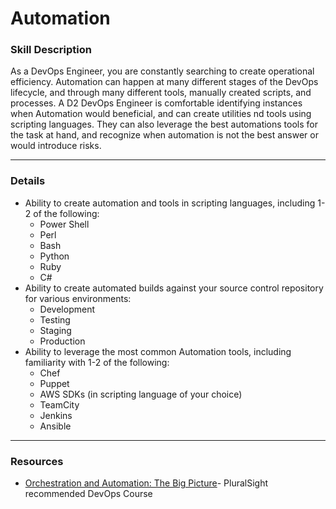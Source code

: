 # Automation

### Skill Description
As a DevOps Engineer, you are constantly searching to create operational efficiency. Automation can happen at many different stages of the DevOps lifecycle, and through many different tools, manually created scripts, and processes. A D2 DevOps Engineer is comfortable identifying instances when Automation would beneficial, and can create utilities nd tools using scripting languages. They can also leverage the best automations tools for the task at hand, and recognize when automation is not the best answer or would introduce risks. 

----

### Details
- Ability to create automation and tools in scripting languages, including 1-2 of the following:
  - Power Shell
  - Perl
  - Bash
  - Python
  - Ruby
  - C#
- Ability to create automated builds against your source control repository for various environments: 
  - Development
  - Testing
  - Staging 
  - Production
- Ability to leverage the most common Automation tools, including familiarity with 1-2 of the following: 
  - Chef
  - Puppet
  - AWS SDKs (in scripting language of your choice)
  - TeamCity
  - Jenkins
  - Ansible


----

### Resources
- [Orchestration and Automation: The Big Picture](https://app.pluralsight.com/library/courses/orchestration-automation-big-picture/table-of-contents)- PluralSight recommended DevOps Course
